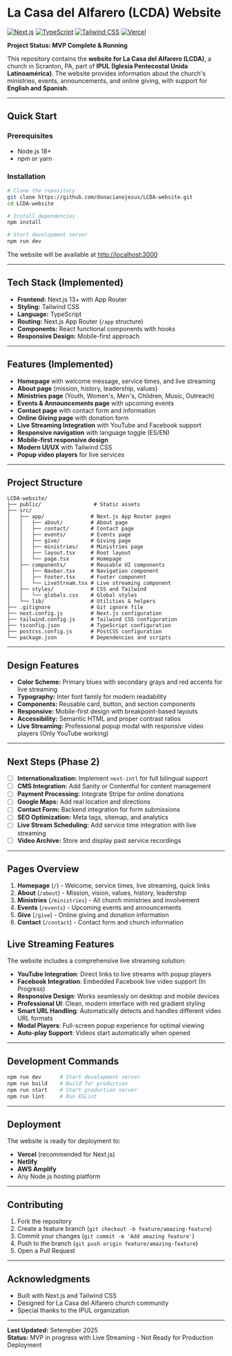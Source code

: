 # La Casa del Alfarero (LCDA) Website

[![Next.js](https://img.shields.io/badge/Next.js-13.5-blue?logo=nextdotjs)](https://nextjs.org/) 
[![TypeScript](https://img.shields.io/badge/TypeScript-4.9-blue?logo=typescript)](https://www.typescriptlang.org/)
[![Tailwind CSS](https://img.shields.io/badge/TailwindCSS-3.3-teal?logo=tailwind-css)](https://tailwindcss.com/)
[![Vercel](https://img.shields.io/badge/Vercel-Deployment-black?logo=vercel)](https://vercel.com/)

**Project Status: MVP Complete & Running**

This repository contains the **website for La Casa del Alfarero (LCDA)**, a church in Scranton, PA, part of **IPUL (Iglesia Pentecostal Unida Latinoamérica)**. The website provides information about the church's ministries, events, announcements, and online giving, with support for **English and Spanish**.

---

## Quick Start

### Prerequisites
- Node.js 18+ 
- npm or yarn

### Installation
```bash
# Clone the repository
git clone https://github.com/donacianojesus/LCDA-website.git
cd LCDA-website

# Install dependencies
npm install

# Start development server
npm run dev
```

The website will be available at [http://localhost:3000](http://localhost:3000)

---

## Tech Stack (Implemented)

- **Frontend:** Next.js 13+ with App Router
- **Styling:** Tailwind CSS  
- **Language:** TypeScript
- **Routing:** Next.js App Router (`/app` structure)
- **Components:** React functional components with hooks
- **Responsive Design:** Mobile-first approach

---

## Features (Implemented)

- **Homepage** with welcome message, service times, and live streaming
- **About page** (mission, history, leadership, values)
- **Ministries page** (Youth, Women's, Men's, Children, Music, Outreach)
- **Events & Announcements page** with upcoming events
- **Contact page** with contact form and information
- **Online Giving page** with donation form
- **Live Streaming Integration** with YouTube and Facebook support
- **Responsive navigation** with language toggle (ES/EN)
- **Mobile-first responsive design**
- **Modern UI/UX** with Tailwind CSS
- **Popup video players** for live services

---

## Project Structure

```
LCDA-website/
├── public/                 # Static assets
├── src/
│   ├── app/               # Next.js App Router pages
│   │   ├── about/         # About page
│   │   ├── contact/       # Contact page
│   │   ├── events/        # Events page
│   │   ├── give/          # Giving page
│   │   ├── ministries/    # Ministries page
│   │   ├── layout.tsx     # Root layout
│   │   └── page.tsx       # Homepage
│   ├── components/        # Reusable UI components
│   │   ├── Navbar.tsx     # Navigation component
│   │   ├── Footer.tsx     # Footer component
│   │   └── LiveStream.tsx # Live streaming component
│   ├── styles/            # CSS and Tailwind
│   │   └── globals.css    # Global styles
│   └── lib/               # Utilities & helpers
├── .gitignore             # Git ignore file
├── next.config.js         # Next.js configuration
├── tailwind.config.js     # Tailwind CSS configuration
├── tsconfig.json          # TypeScript configuration
├── postcss.config.js      # PostCSS configuration
└── package.json           # Dependencies and scripts
```

---

## Design Features

- **Color Scheme:** Primary blues with secondary grays and red accents for live streaming
- **Typography:** Inter font family for modern readability
- **Components:** Reusable card, button, and section components
- **Responsive:** Mobile-first design with breakpoint-based layouts
- **Accessibility:** Semantic HTML and proper contrast ratios
- **Live Streaming:** Professional popup modal with responsive video players (Only YouTube working)
 
---

## Next Steps (Phase 2)

- [ ] **Internationalization:** Implement `next-intl` for full bilingual support
- [ ] **CMS Integration:** Add Sanity or Contentful for content management
- [ ] **Payment Processing:** Integrate Stripe for online donations
- [ ] **Google Maps:** Add real location and directions
- [ ] **Contact Form:** Backend integration for form submissions
- [ ] **SEO Optimization:** Meta tags, sitemap, and analytics
- [ ] **Live Stream Scheduling:** Add service time integration with live streaming
- [ ] **Video Archive:** Store and display past service recordings

---

## Pages Overview

1. **Homepage** (`/`) - Welcome, service times, live streaming, quick links
2. **About** (`/about`) - Mission, vision, values, history, leadership
3. **Ministries** (`/ministries`) - All church ministries and involvement
4. **Events** (`/events`) - Upcoming events and announcements
5. **Give** (`/give`) - Online giving and donation information
6. **Contact** (`/contact`) - Contact form and church information

## Live Streaming Features

The website includes a comprehensive live streaming solution:

- **YouTube Integration**: Direct links to live streams with popup players
- **Facebook Integration**: Embedded Facebook live video support (In Progress)
- **Responsive Design**: Works seamlessly on desktop and mobile devices
- **Professional UI**: Clean, modern interface with red gradient styling
- **Smart URL Handling**: Automatically detects and handles different video URL formats
- **Modal Players**: Full-screen popup experience for optimal viewing
- **Auto-play Support**: Videos start automatically when opened

---

## Development Commands

```bash
npm run dev      # Start development server
npm run build    # Build for production
npm run start    # Start production server
npm run lint     # Run ESLint
```

---

## Deployment

The website is ready for deployment to:
- **Vercel** (recommended for Next.js)
- **Netlify**
- **AWS Amplify**
- Any Node.js hosting platform

---

## Contributing

1. Fork the repository
2. Create a feature branch (`git checkout -b feature/amazing-feature`)
3. Commit your changes (`git commit -m 'Add amazing feature'`)
4. Push to the branch (`git push origin feature/amazing-feature`)
5. Open a Pull Request

---


## Acknowledgments

- Built with Next.js and Tailwind CSS
- Designed for La Casa del Alfarero church community
- Special thanks to the IPUL organization

---

**Last Updated:** Setempber 2025  
**Status:** MVP in progress with Live Streaming - Not Ready for Production Deployment
